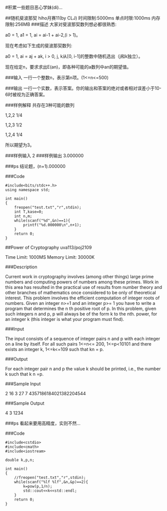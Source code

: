 #积累一些题目恶心学妹(di)...

##随机斐波那契
hiho月赛11(by CLJ)
时间限制:5000ms
单点时限:1000ms
内存限制:256MB
###描述
大家对斐波那契数列想必都很熟悉:

a0 = 1, a1 = 1, ai = ai-1 + ai-2,(i > 1)。

现在考虑如下生成的斐波那契数列:

a0 = 1, ai = aj + ak, i > 0, j, k从[0, i-1]的整数中随机选出（j和k独立）。

现在给定n，要求求出E(an)，即各种可能的a数列中an的期望值。

###输入
一行一个整数n，表示第n项。(1<=n<=500)

###输出
一行一个实数，表示答案。你的输出和答案的绝对或者相对误差小于10-6时被视为正确答案。

###样例解释
共存在3种可能的数列

1,2,2  1/4

1,2,3  1/2

1,2,4  1/4

所以期望为3。

###样例输入
2
###样例输出
3.000000

###ps
结论题，(n+1).000000

###Code

	#include<bits/stdc++.h>
	using namespace std;
	
	int main()
	{
		freopen("test.txt","r",stdin);
		int T,kase=0;
		int n,m;
		while(scanf("%d",&n)==1){
			printf("%d.000000\n",n+1);
		}
		return 0;
	}


##Power of Cryptography
uva113/poj2109

Time Limit: 1000MS		Memory Limit: 30000K

###Description

Current work in cryptography involves (among other things) large prime numbers and computing powers of numbers among these primes. Work in this area has resulted in the practical use of results from number theory and other branches of mathematics once considered to be only of theoretical interest. 
This problem involves the efficient computation of integer roots of numbers. 
Given an integer n>=1 and an integer p>= 1 you have to write a program that determines the n th positive root of p. In this problem, given such integers n and p, p will always be of the form k to the nth. power, for an integer k (this integer is what your program must find).

###Input

The input consists of a sequence of integer pairs n and p with each integer on a line by itself. For all such pairs 1<=n<= 200, 1<=p<10101 and there exists an integer k, 1<=k<=109 such that kn = p.

###Output

For each integer pair n and p the value k should be printed, i.e., the number k such that k n =p.

###Sample Input

2 16
3 27
7 4357186184021382204544

###Sample Output

4
3
1234

###ps
看起来要用高精度，实则不然...

###Code

	#include<cstdio>
	#include<cmath>
	#include<iostream>
	
	double k,p,n;
	
	int main()
	{
		//freopen("test.txt","r",stdin);
		while(scanf("%lf %lf",&n,&p)==2){
			k=pow(p,1/n);	
			std::cout<<k<<std::endl;
		}
		return 0;
	}

